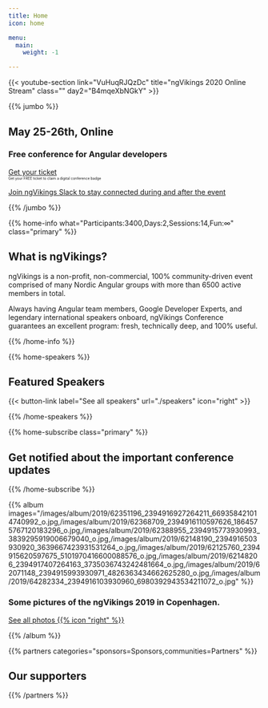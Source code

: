 ```yaml
---
title: Home
icon: home

menu:
  main:
    weight: -1

---
```


{{< youtube-section link="VuHuqRJQzDc" title="ngVikings 2020 Online Stream" class="" day2="B4mqeXbNGkY" >}}

{{% jumbo %}}

## May 25-26th, Online
### Free conference for Angular developers

<a class="btn primary btn-lg" style="margin-top: 1em;" href="https://ti.to/ngvikings/2020/with/ngvikings-online-free-ticket-may-25-26th" target="_blank">Get your ticket</a>  
<small style="font-size: 50%; display: block;">Get your FREE ticket to claim a digital conference badge</small>

<a class="btn accent" style="margin-top: 1em;" href="https://join.slack.com/t/ngvikings/shared_invite/zt-87nh1us6-k4_sUkeXcoz59bQDsWRt_g">Join ngVikings Slack to stay connected during and after the event</a>


{{% /jumbo %}}


{{% home-info what="Participants:3400,Days:2,Sessions:14,Fun:∞" class="primary" %}}
## What is ngVikings?

ngVikings is a non-profit, non-commercial, 100% community-driven event comprised of many Nordic Angular groups with more than 6500 active members in total.

Always having Angular team members, Google Developer Experts, and legendary international speakers onboard, ngVikings Conference guarantees an excellent program: fresh, technically deep, and 100% useful.

{{% /home-info %}}

<!-- ... -->

{{% home-speakers %}}

## Featured Speakers


{{< button-link label="See all speakers"
                url="./speakers"
                icon="right" >}}


{{% /home-speakers %}}

<!-- ... -->

{{% home-subscribe  class="primary" %}}

## Get notified about the important conference updates

{{% /home-subscribe %}}

<!-- ... -->

{{% album images="/images/album/2019/62351196_2394916927264211_669358421014740992_o.jpg,/images/album/2019/62368709_2394916110597626_1864575767120183296_o.jpg,/images/album/2019/62388955_2394915773930993_3839295919006679040_o.jpg,/images/album/2019/62148190_2394916503930920_3639667423931531264_o.jpg,/images/album/2019/62125760_2394915620597675_5101970416600088576_o.jpg,/images/album/2019/62148206_2394917407264163_3735036743242481664_o.jpg,/images/album/2019/62071148_2394915993930971_4826363434662625280_o.jpg,/images/album/2019/64282334_2394916103930960_6980392943534211072_o.jpg" %}}

### Some pictures of the **ngVikings 2019** in Copenhagen.

<a class="btn primary" target="_blank" rel="noopener" href="https://www.facebook.com/ngVikings/media_set/?set=a.2394915190597718">
    See all photos
    {{% icon "right" %}}
</a>

{{% /album  %}}

{{% partners categories="sponsors=Sponsors,communities=Partners" %}}
## Our supporters
{{% /partners %}}
